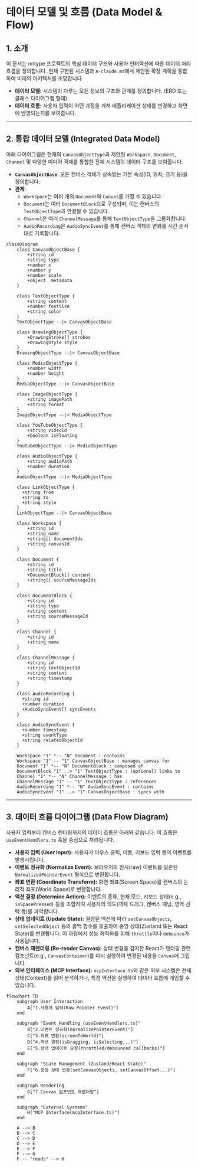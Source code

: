 # 데이터 모델 및 흐름 (Data Model & Flow)

## 1. 소개

이 문서는 nntype 프로젝트의 핵심 데이터 구조와 사용자 인터랙션에 따른 데이터 처리 흐름을 정의합니다. 현재 구현된 시스템과 `A-claude.md`에서 제안된 확장 계획을 통합하여 미래의 아키텍처를 조망합니다.

* **데이터 모델:** 시스템이 다루는 모든 정보의 구조와 관계를 정의합니다. (ERD 또는 클래스 다이어그램 형태)
* **데이터 흐름:** 사용자 입력이 어떤 과정을 거쳐 애플리케이션 상태를 변경하고 화면에 반영되는지를 보여줍니다.

---

## 2. 통합 데이터 모델 (Integrated Data Model)

아래 다이어그램은 현재의 `CanvasObjectType`과 제안된 `Workspace`, `Document`, `Channel` 및 다양한 미디어 객체를 통합한 전체 시스템의 데이터 구조를 보여줍니다.

* **`CanvasObjectBase`**: 모든 캔버스 객체가 상속받는 기본 속성(ID, 위치, 크기 등)을 정의합니다.
* **관계**:
  * `Workspace`는 여러 개의 `Document`와 `Canvas`를 가질 수 있습니다.
  * `Document`는 여러 `DocumentBlock`으로 구성되며, 이는 캔버스의 `TextObjectType`과 연결될 수 있습니다.
  * `Channel`은 여러 `ChannelMessage`를 통해 `TextObjectType`을 그룹화합니다.
  * `AudioRecording`은 `AudioSyncEvent`를 통해 캔버스 객체의 변화를 시간 순서대로 기록합니다.

```mermaid
classDiagram
    class CanvasObjectBase {
        +string id
        +string type
        +number x
        +number y
        +number scale
        +object _metadata
    }

    class TextObjectType {
        +string content
        +number fontSize
        +string color
    }
    TextObjectType --|> CanvasObjectBase

    class DrawingObjectType {
        +DrawingStroke[] strokes
        +DrawingStyle style
    }
    DrawingObjectType --|> CanvasObjectBase

    class MediaObjectType {
        +number width
        +number height
    }
    MediaObjectType --|> CanvasObjectBase

    class ImageObjectType {
        +string imagePath
        +string format
    }
    ImageObjectType --|> MediaObjectType

    class YouTubeObjectType {
        +string videoId
        +boolean isFloating
    }
    YouTubeObjectType --|> MediaObjectType
    
    class AudioObjectType {
        +string audioPath
        +number duration
    }
    AudioObjectType --|> MediaObjectType

    class LinkObjectType {
      +string from
      +string to
      +string style
    }
    LinkObjectType --|> CanvasObjectBase

    class Workspace {
        +string id
        +string name
        +string[] documentIds
        +string canvasId
    }

    class Document {
        +string id
        +string title
        +DocumentBlock[] content
        +string[] sourceMessageIds
    }

    class DocumentBlock {
        +string id
        +string type
        +string content
        +string sourceMessageId
    }

    class Channel {
        +string id
        +string name
    }

    class ChannelMessage {
        +string id
        +string textObjectId
        +string content
        +string timestamp
    }

    class AudioRecording {
      +string id
      +number duration
      +AudioSyncEvent[] syncEvents
    }

    class AudioSyncEvent {
      +number timestamp
      +string eventType
      +string relatedObjectId
    }

    Workspace "1" *-- "N" Document : contains
    Workspace "1" -- "1" CanvasObjectBase : manages canvas for
    Document "1" *-- "N" DocumentBlock : composed of
    DocumentBlock "1" ..> "1" TextObjectType : (optional) links to
    Channel "1" *-- "N" ChannelMessage : has
    ChannelMessage "1" -- "1" TextObjectType : references
    AudioRecording "1" *-- "N" AudioSyncEvent : contains
    AudioSyncEvent "1" ..> "1" CanvasObjectBase : syncs with

```

---

## 3. 데이터 흐름 다이어그램 (Data Flow Diagram)

사용자 입력부터 캔버스 렌더링까지의 데이터 흐름은 아래와 같습니다. 이 흐름은 `useEventHandlers.ts` 훅을 중심으로 처리됩니다.

* **사용자 입력 (User Input):** 사용자가 마우스 클릭, 이동, 키보드 입력 등의 이벤트를 발생시킵니다.
* **이벤트 정규화 (Normalize Event):** 브라우저의 원시(raw) 이벤트를 일관된 `NormalizedPointerEvent` 형식으로 변환합니다.
* **좌표 변환 (Coordinate Transform):** 화면 좌표(Screen Space)를 캔버스의 논리적 좌표(World Space)로 변환합니다.
* **액션 결정 (Determine Action):** 이벤트의 종류, 현재 모드, 키보드 상태(e.g., `isSpacePressed`) 등을 조합하여 사용자의 의도(객체 드래그, 캔버스 패닝, 영역 선택 등)를 파악합니다.
* **상태 업데이트 (Update State):** 결정된 액션에 따라 `setCanvasObjects`, `setSelectedObject` 등의 콜백 함수를 호출하여 중앙 상태(Zustand 또는 React State)를 변경합니다. 이 과정에서 성능 최적화를 위해 `throttle`이나 `debounce`가 사용됩니다.
* **캔버스 재렌더링 (Re-render Canvas):** 상태 변경을 감지한 React가 렌더링 관련 컴포넌트(e.g., `CanvasContainer`)를 다시 실행하여 변경된 내용을 `Canvas`에 그립니다.
* **외부 인터페이스 (MCP Interface):** `mcpInterface.ts`와 같은 외부 시스템은 현재 상태(Context)를 읽어 분석하거나, 특정 액션을 실행하여 데이터 흐름에 개입할 수 있습니다.

```mermaid
flowchart TD
    subgraph User Interaction
        A["1.사용자 입력(Raw Pointer Event)"]
    end

    subgraph "Event Handling (useEventHandlers.ts)"
        B["2.이벤트 정규화(normalizePointerEvent)"]
        C["3.좌표 변환(screenToWorld)"]
        D["4.액션 결정(isDragging, isSelecting...)"]
        E["5.상태 업데이트 요청(throttled/debounced callbacks)"]
    end

    subgraph "State Management (Zustand/React State)"
        F["6.중앙 상태 변경(setCanvasObjects, setCanvasOffset...)"]
    end

    subgraph Rendering
        G["7.Canvas 컴포넌트 재렌더링"]
    end
    
    subgraph "External Systems"
        H["MCP Interface(mcpInterface.ts)"]
    end

    A --> B
    B --> C
    C --> D
    D --> E
    E --> F
    F --> G
    F -- "reads" --> H
```
